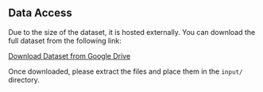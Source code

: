 ## Data Access

Due to the size of the dataset, it is hosted externally. You can download the full dataset from the following link:

[Download Dataset from Google Drive](https://drive.google.com/drive/folders/1kvpgSCfgDchlP5wfBjvUR0E8hdNFvE5r?usp=sharing)

Once downloaded, please extract the files and place them in the `input/` directory.
